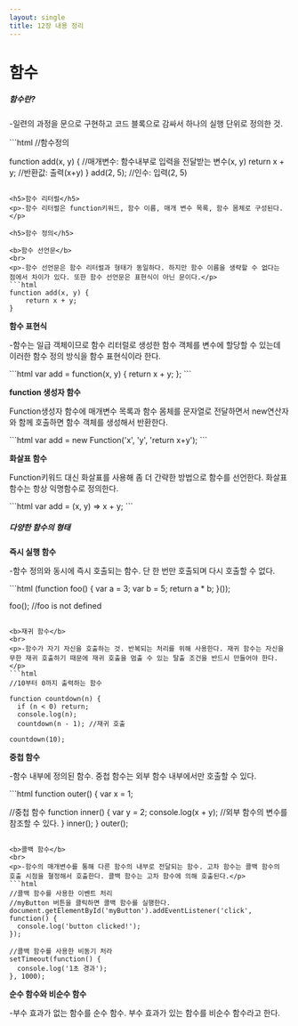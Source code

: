 ```yaml
---
layout: single
title: 12장 내용 정리
---
```


# 함수


<h5>함수란?</h5>
<p>-일련의 과정을 문으로 구현하고 코드 블록으로 감싸서 하나의 실행 단위로 정의한 것.</p>
```html
//함수정의

function add(x, y) { //매개변수: 함수내부로 입력을 전달받는 변수(x, y)
  return x + y; //반환값: 출력(x+y)
  }
  add(2, 5); //인수: 입력(2, 5)
```

<h5>함수 리터럴</h5>
<p>-함수 리터럴은 function키워드, 함수 이름, 매개 변수 목록, 함수 몸체로 구성된다.</p>

<h5>함수 정의</h5>

<b>함수 선언문</b>
<br>
<p>-함수 선언문은 함수 리터럴과 형태가 동일하다. 하지만 함수 이름을 생략할 수 없다는 점에서 차이가 있다. 또한 함수 선언문은 표현식이 아닌 문이다.</p>
```html
function add(x, y) {
    return x + y;
}
```

<b>함수 표현식</b>
<br>
<p>-함수는 일급 객체이므로 함수 리터럴로 생성한 함수 객체를 변수에 할당할 수 있는데 이러한 함수 정의 방식을 함수 표현식이라 한다.</p>
```html
var add = function(x, y) {
    return x + y;
};
```

<b>function 생성자 함수</b>
<br>
<p>Function생성자 함수에 매개변수 목록과 함수 몸체를 문자열로 전달하면서 new연산자와 함께 호출하면 함수 객체를 생성해서 반환한다.</p>
```html
var add = new Function('x', 'y', 'return x+y');
```

<b>화살표 함수</b>
<br>
<p>Function키워드 대신 화살표를 사용해 좀 더 간략한 방법으로 함수를 선언한다. 화살표 함수는 항상 익명함수로 정의한다.</p>
```html
var add = (x, y) => x + y;
```

<h5>다양한 함수의 형태</h5>


<b>즉시 실행 함수</b>
<br>
<p>-함수 정의와 동시에 즉시 호출되는 함수. 단 한 번만 호출되며 다시 호출할 수 없다.</p>
```html
(function foo() {
  var a = 3;
  var b = 5;
  return a * b;
}());

foo(); //foo is not defined
```

<b>재귀 함수</b>
<br>
<p>-함수가 자기 자신을 호출하는 것. 반복되는 처리를 위해 사용한다. 재귀 함수는 자신을 무한 재귀 호출하기 때문에 재귀 호출을 멈출 수 있는 탈출 조건을 반드시 만들어야 한다.</p>
```html
//10부터 0까지 출력하는 함수

function countdown(n) {
  if (n < 0) return;
  console.log(n);
  countdown(n - 1); //재귀 호출

countdown(10);
```

<b>중첩 함수</b>
<br>
<p>-함수 내부에 정의된 함수. 중첩 함수는 외부 함수 내부에서만 호출할 수 있다.</p>
```html
function outer() {
  var x = 1;

  //중첩 함수
  function inner() {
    var y = 2;
    console.log(x + y); //외부 함수의 변수를 참조할 수 있다.
  }
  inner();
}
outer();
```

<b>콜백 함수</b>
<br>
<p>-함수의 매개변수를 통해 다른 함수의 내부로 전달되는 함수. 고차 함수는 콜백 함수의 호출 시점을 졀정해서 호출한다. 콜백 함수는 고차 함수에 의해 호출된다.</p>
```html
//콜백 함수를 사용한 이벤트 처리
//myButton 버튼을 클릭하면 콜백 함수를 실행한다.
document.getElementById('myButton').addEventListener('click', function() {
  console.log('button clicked!');
});

//콜백 함수를 사용한 비동기 처라
setTimeout(function() {
  console.log('1초 경과');
}, 1000);
```

<b>순수 함수와 비순수 함수</b>
<br>
<p>-부수 효과가 없는 함수를 순수 함수. 부수 효과가 있는 함수를 비순수 함수라고 한다.</p>
